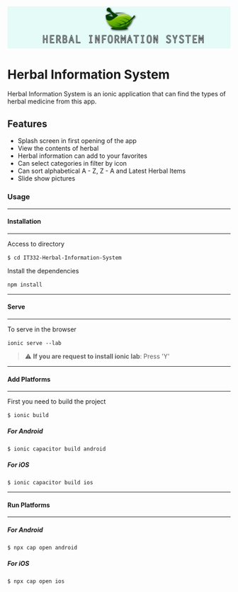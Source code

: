 ![HIS logo](https://raw.githubusercontent.com/Nicopinsan21/IT332-Herbal-Information-System/main/src/assets/banner.jpg)

# Herbal Information System
Herbal Information System is an ionic application that can find the types of herbal medicine from this app.

## Features

* Splash screen in first opening of the app
* View the contents of herbal
* Herbal information can add to your favorites
* Can select categories in filter by icon
* Can sort alphabetical A - Z, Z - A and Latest Herbal Items
* Slide show pictures



### **Usage**
________________
#### Installation
________________
Access to directory

```
$ cd IT332-Herbal-Information-System
```

Install the dependencies
```
npm install
```

__________
#### Serve
__________
To serve in the browser
```
ionic serve --lab
```
> :warning: **If you are request to install ionic lab**: Press 'Y'

__________________
#### Add Platforms
__________________
First you need to build the project
```
$ ionic build
```
##### For Android
```
$ ionic capacitor build android
```
##### For iOS
```
$ ionic capacitor build ios
```

__________________
#### Run Platforms
__________________
##### For Android
```
$ npx cap open android
```
##### For iOS
```
$ npx cap open ios
```
